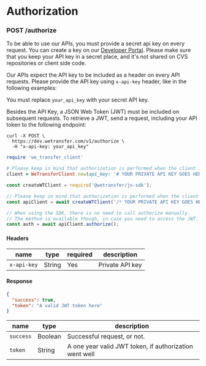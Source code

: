 # Authorization

<h3 id="send-request" class="call"><span>POST</span> /authorize</h3>

To be able to use our APIs, you must provide a secret api key on every request. You can create a key on our [Developer Portal](https://developers.wetransfer.com/). Please make sure that you keep your API key in a secret place, and it's not shared on CVS repositories or client side code.

Our APIs expect the API key to be included as a header on every API requests. Please provide the API key using `x-api-key` header, like in the following examples:

<aside class="notice">
You must replace <code>your_api_key</code> with your secret API key.
</aside>

Besides the API Key, a JSON Web Token (JWT) must be included on subsequent requests. To retrieve a JWT, send a request, including your API token to the following endpoint:


```shell
curl -X POST \
  https://dev.wetransfer.com/v1/authorize \
  -H "x-api-key: your_api_key"
```

```ruby
require 'we_transfer_client'

# Please keep in mind that authorization is performed when the client is initialized.
client = WeTransferClient.new(api_key: '# YOUR PRIVATE API KEY GOES HERE'))
```

```javascript
const createWTClient = require('@wetransfer/js-sdk');

// Please keep in mind that authorization is performed when the client is initialized.
const apiClient = await createWTClient('/* YOUR PRIVATE API KEY GOES HERE */');

// When using the SDK, there is no need to call authorize manually.
// The method is available though, in case you need to access the JWT.
const auth = await apiClient.authorize();
```

#### Headers

name | type | required | description
---- | ---- | -------- | -----------
`x-api-key` | String | Yes | Private API key

#### Response

```json
{
  "success": true,
  "token": "A valid JWT token here"
}
```

name | type | description
---- | ---- | -----------
`success` | Boolean | Successful request, or not.
`token` | String | A one year valid JWT token, if authorization went well
